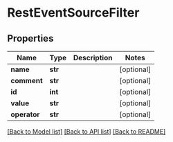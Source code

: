 # RestEventSourceFilter

## Properties
Name | Type | Description | Notes
------------ | ------------- | ------------- | -------------
**name** | **str** |  | [optional] 
**comment** | **str** |  | [optional] 
**id** | **int** |  | [optional] 
**value** | **str** |  | [optional] 
**operator** | **str** |  | [optional] 

[[Back to Model list]](../README.md#documentation-for-models) [[Back to API list]](../README.md#documentation-for-api-endpoints) [[Back to README]](../README.md)


